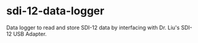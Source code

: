 # sdi-12-data-logger
Data logger to read and store SDI-12 data by interfacing with Dr. Liu's SDI-12 USB Adapter.
